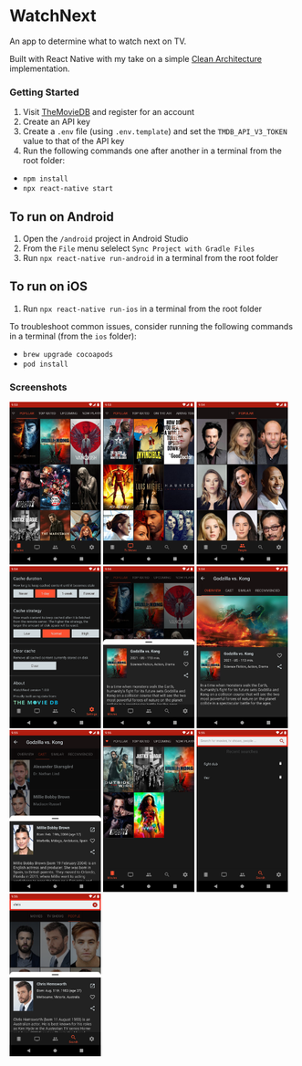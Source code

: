 # WatchNext

An app to determine what to watch next on TV.

Built with React Native with my take on a simple [Clean Architecture](https://blog.cleancoder.com/uncle-bob/2012/08/13/the-clean-architecture.html) implementation.

### Getting Started

1. Visit [TheMovieDB](https://www.themoviedb.org/settings/api) and register for an account
2. Create an API key
3. Create a `.env` file (using `.env.template`) and set the `TMDB_API_V3_TOKEN` value to that of the API key
4. Run the following commands one after another in a terminal from the root folder:
 - `npm install`
 - `npx react-native start`


## To run on Android

1. Open the `/android` project in Android Studio
2. From the `File` menu selelect `Sync Project with Gradle Files`
3. Run `npx react-native run-android` in a terminal from the root folder


## To run on iOS

1. Run `npx react-native run-ios` in a terminal from the root folder

To troubleshoot common issues, consider running the following commands in a terminal (from the `ios` folder):

- `brew upgrade cocoapods`
- `pod install`


### Screenshots

[<img src="wiki/screen1.png" alt="screen1" width="160"/>](wiki/screen1.png)
[<img src="wiki/screen2.png" alt="screen1" width="160"/>](wiki/screen1.png)
[<img src="wiki/screen3.png" alt="screen1" width="160"/>](wiki/screen1.png)
[<img src="wiki/screen4.png" alt="screen1" width="160"/>](wiki/screen1.png)
[<img src="wiki/screen5.png" alt="screen1" width="160"/>](wiki/screen1.png)
[<img src="wiki/screen6.png" alt="screen1" width="160"/>](wiki/screen1.png)
[<img src="wiki/screen7.png" alt="screen1" width="160"/>](wiki/screen1.png)
[<img src="wiki/screen8.png" alt="screen1" width="160"/>](wiki/screen1.png)
[<img src="wiki/screen9.png" alt="screen1" width="160"/>](wiki/screen1.png)
[<img src="wiki/screen10.png" alt="screen1" width="160"/>](wiki/screen1.png)
